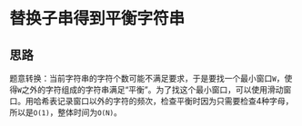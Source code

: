 # 替换子串得到平衡字符串

## 思路

题意转换：当前字符串的字符个数可能不满足要求，于是要找一个最小窗口`W`，使得`W`之外的字符组成的字符串满足“平衡”。为了找这个最小窗口，可以使用滑动窗口。用哈希表记录窗口以外的字符的频次，检查平衡时因为只需要检查4种字母，所以是`O(1)`，整体时间为`O(N)`。
